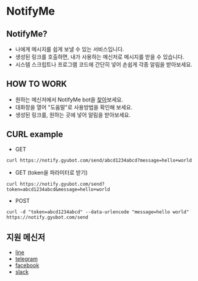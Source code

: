 # NotifyMe
## NotifyMe?
 - 나에게 메시지를 쉽게 보낼 수 있는 서비스입니다.
 - 생성된 링크를 호출하면, 내가 사용하는 메신저로 메시지를 받을 수 있습니다.
 - 시스템 스크립트나 프로그램 코드에 간단히 넣어 손쉽게 각종 알림을 받아보세요.

## HOW TO WORK
 - 원하는 메신저에서 NotifyMe bot을 [찾아](#지원-메신저)보세요.
 - 대화창을 열어 "도움말"로 사용방법을 확인해 보세요.
 - 생성된 링크를, 원하는 곳에 넣어 알림을 받아보세요.

## CURL example
 - GET
```
curl https://notify.gyubot.com/send/abcd1234abcd?message=hello+world
```
 - GET (token을 파라미터로 받기)
``` 
curl https://notify.gyubot.com/send?token=abcd1234abcd&message=hello+world
```
- POST
```
curl -d "token=abcd1234abcd" --data-urlencode "message=hello world" https://notify.gyubot.com/send
```

## 지원 메신저
* [line](https://line.me/R/ti/p/%40tqz0592h)
* [telegram](https://telegram.me/notifyme_telegram_bot)
* [facebook](https://www.facebook.com/notifymechatbot)
* [slack](https://slack.com/oauth/authorize?scope=bot&client_id=35489583686.130266917922)
